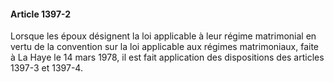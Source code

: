 #### Article 1397-2

Lorsque les époux désignent la loi applicable à leur régime matrimonial en vertu de la convention sur la loi applicable aux régimes matrimoniaux, faite à La Haye le 14 mars 1978, il est fait application des dispositions des articles 1397-3 et 1397-4.

